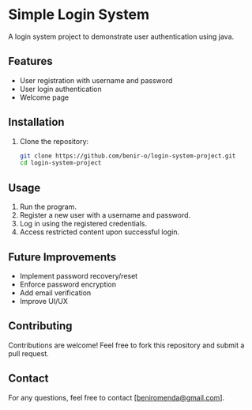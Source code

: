 # Simple Login System

A login system project to demonstrate user authentication using java.

## Features
- User registration with username and password
- User login authentication
- Welcome page


## Installation
1. Clone the repository:
   ```bash
   git clone https://github.com/benir-o/login-system-project.git
   cd login-system-project
   ```


## Usage
1. Run the program.
2. Register a new user with a username and password.
3. Log in using the registered credentials.
4. Access restricted content upon successful login.

## Future Improvements
- Implement password recovery/reset
- Enforce password encryption
- Add email verification
- Improve UI/UX

## Contributing
Contributions are welcome! Feel free to fork this repository and submit a pull request.

## Contact
For any questions, feel free to contact [beniromenda@gmail.com].

